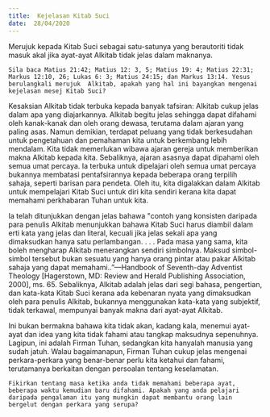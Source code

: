 ```yaml
---
title:  Kejelasan Kitab Suci
date:  28/04/2020
---
```


Merujuk kepada  Kitab Suci sebagai satu-satunya yang berautoriti tidak masuk akal jika ayat-ayat Alkitab tidak jelas dalam maknanya.

`Sila baca Matius 21:42; Matius 12: 3, 5; Matius 19: 4; Matius 22:31; Markus 12:10, 26; Lukas 6: 3; Matius 24:15; dan Markus 13:14. Yesus berulangkali merujuk  Alkitab, apakah yang hal ini bayangkan mengenai kejelasan mesej Kitab Suci?`

Kesaksian Alkitab tidak terbuka kepada banyak tafsiran: Alkitab cukup jelas dalam apa yang diajarkannya. Alkitab begitu jelas sehingga dapat difahami oleh kanak-kanak dan oleh orang dewasa, terutama dalam ajaran yang paling asas. Namun demikian, terdapat peluang yang tidak berkesudahan untuk pengetahuan dan pemahaman kita untuk berkembang lebih mendalam. Kita tidak memerlukan wibawa ajaran gereja untuk memberikan makna Alkitab kepada kita. Sebaliknya, ajaran asasnya dapat dipahami oleh semua umat percaya.  Ia terbuka untuk dipelajari oleh semua umat percaya bukannya membatasi pentafsirannya kepada beberapa orang terpilih sahaja, seperti barisan para pendeta. Oleh itu, kita digalakkan dalam Alkitab untuk mempelajari Kitab Suci untuk diri kita sendiri kerana kita dapat memahami perkhabaran Tuhan untuk kita.

Ia telah ditunjukkan dengan jelas bahawa "contoh yang konsisten daripada para penulis Alkitab menunjukkan bahawa Kitab Suci harus diambil dalam erti kata yang jelas dan literal, kecuali jika jelas sekali apa yang dimaksudkan hanya satu perlambangan. . . .  Pada masa yang sama, kita boleh  mengharap Alkitab menerangkan sendiri simbolnya. Maksud simbol-simbol tersebut bukan sesuatu yang hanya orang pintar atau pakar Alkitab sahaja yang dapat memahami..”—Handbook of Seventh-day Adventist Theology [Hagerstown, MD: Review and Herald Publishing Association, 2000], ms. 65. Sebaliknya,  Alkitab adalah jelas dari segi  bahasa, pengertian, dan kata-kata Kitab Suci kerana ada kebenaran nyata yang dimaksudkan  oleh para penulis Alkitab, bukannya menggunakan kata-kata yang  subjektif, tidak terkawal, mempunyai banyak makna dari ayat-ayat Alkitab.

Ini bukan bermakna bahawa kita tidak akan, kadang kala, menemui ayat-ayat  dan idea yang kita tidak  fahami atau tangkap maksudnya sepenuhnya. Lagipun, ini adalah Firman Tuhan, sedangkan kita hanyalah manusia yang sudah jatuh. Walau bagaimanapun, Firman Tuhan cukup jelas mengenai perkara-perkara yang benar-benar perlu kita ketahui dan fahami, terutamanya berkaitan dengan persoalan tentang keselamatan.

`Fikirkan tentang masa ketika anda tidak memahami beberapa ayat, beberapa waktu kemudian baru difahami. Apakah yang anda pelajari daripada pengalaman itu yang mungkin dapat membantu orang lain bergelut dengan perkara yang serupa?`